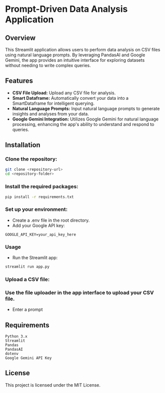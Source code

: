 # Prompt-Driven Data Analysis Application
## Overview
This Streamlit application allows users to perform data analysis on CSV files using natural language prompts. By leveraging PandasAI and Google Gemini, the app provides an intuitive interface for exploring datasets without needing to write complex queries.

## Features
- **CSV File Upload:** Upload any CSV file for analysis.
- **Smart Dataframe:** Automatically convert your data into a SmartDataframe for intelligent querying.
- **Natural Language Prompts:** Input natural language prompts to generate insights and analyses from your data.
- **Google Gemini Integration:** Utilizes Google Gemini for natural language processing, enhancing the app's ability to understand and respond to queries.
## Installation
### Clone the repository:

```bash
git clone <repository-url>
cd <repository-folder>
```
### Install the required packages:

```bash
pip install -r requirements.txt
```
### Set up your environment:

- Create a .env file in the root directory.
- Add your Google API key:
```plaintext
GOOGLE_API_KEY=your_api_key_here
```
### Usage
- Run the Streamlit app:

``` bash
streamlit run app.py
```
### Upload a CSV file:

### Use the file uploader in the app interface to upload your CSV file.
- Enter a prompt


## Requirements
```
Python 3.x
Streamlit
Pandas
PandasAI
dotenv
Google Gemini API Key
```

## License
This project is licensed under the MIT License.
